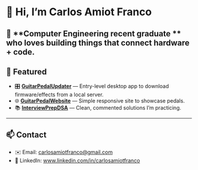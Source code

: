 # 👋 Hi, I’m Carlos Amiot Franco

🎸 **Computer Engineering recent graduate ** who loves building things that connect **hardware + code**.  
---

## 🌟 Featured
- 🎛 **[GuitarPedalUpdater](https://github.com/the-rlakos/GuitarPedalUpdater)** — Entry-level desktop app to download firmware/effects from a local server.
- 🌐 **[GuitarPedalWebsite](https://github.com/the-rlakos/GuitarPedalWebsite)** — Simple responsive site to showcase pedals.
- 📚 **[InterviewPrepDSA](https://github.com/the-rlakos/InterviewPrepDSA)** — Clean, commented solutions I’m practicing.

---

## 📫 Contact
- ✉️ Email: carlosamiotfranco@gmail.com  
- 💼 LinkedIn: www.linkedin.com/in/carlosamiotfranco

